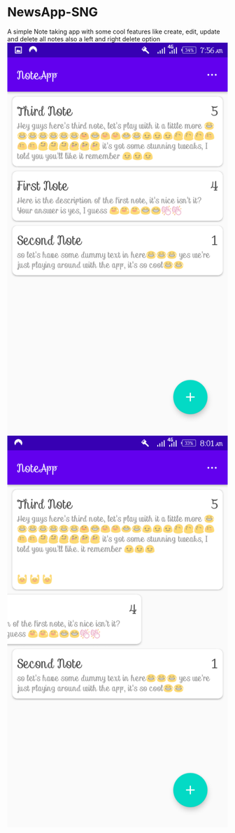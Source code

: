 # NewsApp-SNG
A simple Note taking app with some cool features like create, edit, update and delete all notes also a left and right delete option 
![Screenshot](https://github.com/Officialboniface/NewsApp-SNG/blob/master/Screenshot_20200507-075659.png)
![screenshot](https://github.com/Officialboniface/NewsApp-SNG/blob/master/Screenshot_20200507-080114.png)
